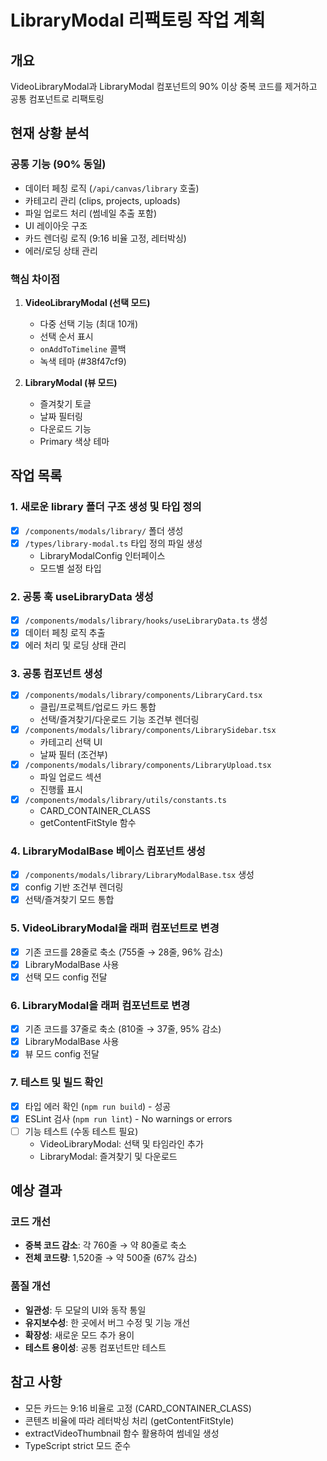 # LibraryModal 리팩토링 작업 계획

## 개요
VideoLibraryModal과 LibraryModal 컴포넌트의 90% 이상 중복 코드를 제거하고 공통 컴포넌트로 리팩토링

## 현재 상황 분석

### 공통 기능 (90% 동일)
- 데이터 페칭 로직 (`/api/canvas/library` 호출)
- 카테고리 관리 (clips, projects, uploads)
- 파일 업로드 처리 (썸네일 추출 포함)
- UI 레이아웃 구조
- 카드 렌더링 로직 (9:16 비율 고정, 레터박싱)
- 에러/로딩 상태 관리

### 핵심 차이점
1. **VideoLibraryModal (선택 모드)**
   - 다중 선택 기능 (최대 10개)
   - 선택 순서 표시
   - `onAddToTimeline` 콜백
   - 녹색 테마 (#38f47cf9)

2. **LibraryModal (뷰 모드)**
   - 즐겨찾기 토글
   - 날짜 필터링
   - 다운로드 기능
   - Primary 색상 테마

## 작업 목록

### 1.  새로운 library 폴더 구조 생성 및 타입 정의
- [x] `/components/modals/library/` 폴더 생성
- [x] `/types/library-modal.ts` 타입 정의 파일 생성
  - LibraryModalConfig 인터페이스
  - 모드별 설정 타입

### 2.  공통 훅 useLibraryData 생성
- [x] `/components/modals/library/hooks/useLibraryData.ts` 생성
- [x] 데이터 페칭 로직 추출
- [x] 에러 처리 및 로딩 상태 관리

### 3.  공통 컴포넌트 생성
- [x] `/components/modals/library/components/LibraryCard.tsx`
  - 클립/프로젝트/업로드 카드 통합
  - 선택/즐겨찾기/다운로드 기능 조건부 렌더링
- [x] `/components/modals/library/components/LibrarySidebar.tsx`
  - 카테고리 선택 UI
  - 날짜 필터 (조건부)
- [x] `/components/modals/library/components/LibraryUpload.tsx`
  - 파일 업로드 섹션
  - 진행률 표시
- [x] `/components/modals/library/utils/constants.ts`
  - CARD_CONTAINER_CLASS
  - getContentFitStyle 함수

### 4.  LibraryModalBase 베이스 컴포넌트 생성
- [x] `/components/modals/library/LibraryModalBase.tsx` 생성
- [x] config 기반 조건부 렌더링
- [x] 선택/즐겨찾기 모드 통합

### 5.  VideoLibraryModal을 래퍼 컴포넌트로 변경
- [x] 기존 코드를 28줄로 축소 (755줄 → 28줄, 96% 감소)
- [x] LibraryModalBase 사용
- [x] 선택 모드 config 전달

### 6.  LibraryModal을 래퍼 컴포넌트로 변경
- [x] 기존 코드를 37줄로 축소 (810줄 → 37줄, 95% 감소)
- [x] LibraryModalBase 사용
- [x] 뷰 모드 config 전달

### 7.  테스트 및 빌드 확인
- [x] 타입 에러 확인 (`npm run build`) -  성공
- [x] ESLint 검사 (`npm run lint`) -  No warnings or errors
- [ ] 기능 테스트 (수동 테스트 필요)
  - VideoLibraryModal: 선택 및 타임라인 추가
  - LibraryModal: 즐겨찾기 및 다운로드

## 예상 결과

### 코드 개선
- **중복 코드 감소**: 각 760줄 → 약 80줄로 축소
- **전체 코드량**: 1,520줄 → 약 500줄 (67% 감소)

### 품질 개선
- **일관성**: 두 모달의 UI와 동작 통일
- **유지보수성**: 한 곳에서 버그 수정 및 기능 개선
- **확장성**: 새로운 모드 추가 용이
- **테스트 용이성**: 공통 컴포넌트만 테스트


## 참고 사항
- 모든 카드는 9:16 비율로 고정 (CARD_CONTAINER_CLASS)
- 콘텐츠 비율에 따라 레터박싱 처리 (getContentFitStyle)
- extractVideoThumbnail 함수 활용하여 썸네일 생성
- TypeScript strict 모드 준수